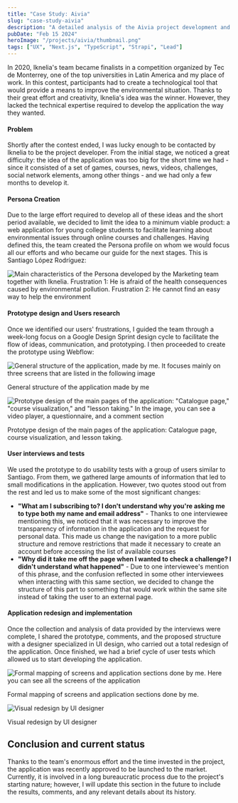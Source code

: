 ```yaml
---
title: "Case Study: Aivia"
slug: "case-study-aivia"
description: "A detailed analysis of the Aivia project development and implementation"
pubDate: "Feb 15 2024"
heroImage: "/projects/aivia/thumbnail.png"
tags: ["UX", "Next.js", "TypeScript", "Strapi", "Lead"]
---
```


In 2020, Iknelia's team became finalists in a competition organized by Tec de Monterrey, one of the top universities in Latin America and my place of work. In this contest, participants had to create a technological tool that would provide a means to improve the environmental situation. Thanks to their great effort and creativity, Iknelia's idea was the winner. However, they lacked the technical expertise required to develop the application the way they wanted.

#### Problem

Shortly after the contest ended, I was lucky enough to be contacted by Iknelia to be the project developer. From the initial stage, we noticed a great difficulty: the idea of the application was too big for the short time we had - since it consisted of a set of games, courses, news, videos, challenges, social network elements, among other things - and we had only a few months to develop it.

#### Persona Creation

Due to the large effort required to develop all of these ideas and the short period available, we decided to limit the idea to a minimum viable product: a web application for young college students to facilitate learning about environmental issues through online courses and challenges. Having defined this, the team created the Persona profile on whom we would focus all our efforts and who became our guide for the next stages. This is Santiago López Rodríguez:

![Main characteristics of the Persona developed by the Marketing team together with Iknelia. Frustration 1: He is afraid of the health consequences caused by environmental pollution. Frustration 2: He cannot find an easy way to help the environment](/projects/aivia/01-persona-en.png)


#### Prototype design and Users research

Once we identified our users' frustrations, I guided the team through a week-long focus on a Google Design Sprint design cycle to facilitate the flow of ideas, communication, and prototyping. I then proceeded to create the prototype using Webflow:

![General structure of the application, made by me. It focuses mainly on three screens that are listed in the following image](/projects/aivia/02-mapa.png)

General structure of the application made by me


![Prototype design of the main pages of the application: "Catalogue page," "course visualization," and "lesson taking." In the image, you can see a video player, a questionnaire, and a comment section](/projects/aivia/03-prototipo.png)

Prototype design of the main pages of the application: Catalogue page, course visualization, and lesson taking.

#### User interviews and tests

We used the prototype to do usability tests with a group of users similar to Santiago. From them, we gathered large amounts of information that led to small modifications in the application. However, two quotes stood out from the rest and led us to make some of the most significant changes:

- **"What am I subscribing to? I don't understand why you're asking me to type both my name and email address"** - Thanks to one interviewee mentioning this, we noticed that it was necessary to improve the transparency of information in the application and the request for personal data. This made us change the navigation to a more public structure and remove restrictions that made it necessary to create an account before accessing the list of available courses
- **"Why did it take me off the page when I wanted to check a challenge? I didn't understand what happened"** - Due to one interviewee's mention of this phrase, and the confusion reflected in some other interviewees when interacting with this same section, we decided to change the structure of this part to something that would work within the same site instead of taking the user to an external page.


#### Application redesign and implementation

Once the collection and analysis of data provided by the interviews were complete, I shared the prototype, comments, and the proposed structure with a designer specialized in UI design, who carried out a total redesign of the application. Once finished, we had a brief cycle of user tests which allowed us to start developing the application.

![Formal mapping of screens and application sections done by me. Here you can see all the screens of the application](/projects/aivia/04-mapa-2.png)

Formal mapping of screens and application sections done by me.

![Visual redesign by UI designer](/projects/aivia/05-redisenio.png)

Visual redesign by UI designer

## Conclusion and current status

Thanks to the team's enormous effort and the time invested in the project, the application was recently approved to be launched to the market. Currently, it is involved in a long bureaucratic process due to the project's starting nature; however, I will update this section in the future to include the results, comments, and any relevant details about its history.
